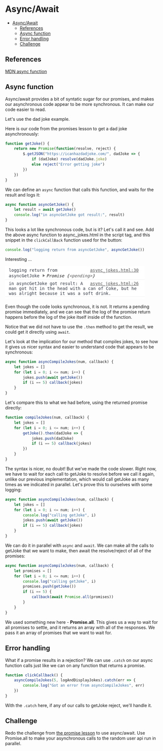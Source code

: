 # Async/Await

- [Async/Await](#asyncawait)
  - [References](#references)
  - [Async function](#async-function)
  - [Error handling](#error-handling)
  - [Challenge](#challenge)

## References

[MDN async function](https://developer.mozilla.org/en-US/docs/Web/JavaScript/Reference/Statements/async_function)

## Async function

Async/await provides a bit of syntatic sugar for our promises, and makes our asynchronous code appear to be more synchronous. It can make our code easier to read.

Let's use the dad joke example.

Here is our code from the promises lesson to get a dad joke asynchronously:

```javascript
function getJoke() {
	return new Promise(function(resolve, reject) {
		$.getJSON("https://icanhazdadjoke.com/", dadJoke => {
			if (dadJoke) resolve(dadJoke.joke)
			else reject("Error getting joke")
		})
	})
}
```

We can define an `async` function that calls this function, and waits for the result and logs it:

```javascript
async function asyncGetJoke() {
	let result = await getJoke()
	console.log("in asyncGetJoke got result:", result)
}
```

This looks a lot like synchronous code, but is it? Let's call it and see. Add the above async function to async_jokes.html in the script tag, and this snippet in the `clickCallBack` function used for the button:

```javascript
console.log("logging return from asyncGetJoke", asyncGetJoke())
```

Interesting ...

![call to asyncGetJoke is asynchronous](img/async-get-joke.png)

Even though the code looks synchronous, it is not. It returns a pending promise immediately, and we can see that the log of the promise return happens before the log of the joke itself inside of the function.

Notice that we did not have to use the `.then` method to get the result, we could get it directly using `await`.

Let's look at the implication for our method that compiles jokes, to see how it gives us nicer syntax and easier to understand code that appears to be synchronous:

```javascript
async function asyncCompileJokes(num, callback) {
	let jokes = []
	for (let i = 0; i <= num; i++) {
		jokes.push(await getJoke())
		if (i == 5) callback(jokes)
	}
}
```

Let's compare this to what we had before, using the returned promise directly:

```javascript
function compileJokes(num, callback) {
	let jokes = []
	for (let i = 0; i <= num; i++) {
		getJoke().then(dadJoke => {
			jokes.push(dadJoke)
			if (i == 5) callback(jokes)
		})
	}
}
```

The syntax is nicer, no doubt! But we've made the code slower. Right now, we have to wait for each call to getJoke to resolve before we call it again, unlike our previous implementation, which would call getJoke as many times as we indicated in parallel. Let's prove this to ourselves with some logging:

```javascript
async function asyncCompileJokes(num, callback) {
	let jokes = []
	for (let i = 0; i <= num; i++) {
		console.log("calling getJoke", i)
		jokes.push(await getJoke())
		if (i == 5) callback(jokes)
	}
}
```

We can do it in parallel with `async` and `await`. We can make all the calls to getJoke that we want to make, then await the resolve/reject of all of the promises:

```javascript
async function asyncCompileJokes(num, callback) {
	let promises = []
	for (let i = 0; i <= num; i++) {
		console.log("calling getJoke", i)
		promises.push(getJoke())
		if (i == 5) {
			callback(await Promise.all(promises))
		}
	}
}
```

We used something new here - **Promise.all**. This gives us a way to wait for all promises to settle, and it returns an array with all of the responses. We pass it an array of promises that we want to wait for.

## Error handling

What if a promise results in a rejection? We can use `.catch` on our async function calls just like we can on any function that returns a promise.

```javascript
function clickCallback() {
	asyncCompileJokes(5, logAndDisplayJokes).catch(err => {
		console.log("Got an error from asyncCompileJokes", err)
	})
}
```

With the `.catch` here, if any of our calls to getJoke reject, we'll handle it.

## Challenge

Redo the challenge from [the promise lesson](../Promises/README.md) to use async/await. Use Promise.all to make your asynchronous calls to the random user api run in parallel.
